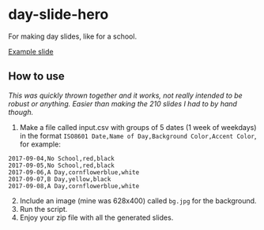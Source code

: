 # day-slide-hero
For making day slides, like for a school.

[Example slide](https://imgur.com/xrXJIX1)

## How to use

*This was quickly thrown together and it works, not really intended to be robust or anything. Easier than making the 210 slides I had to by hand though.*

1. Make a file called input.csv with groups of 5 dates (1 week of weekdays) in the format `ISO8601 Date,Name of Day,Background Color,Accent Color`, for example:
```
2017-09-04,No School,red,black
2017-09-05,No School,red,black
2017-09-06,A Day,cornflowerblue,white
2017-09-07,B Day,yellow,black
2017-09-08,A Day,cornflowerblue,white
```

2. Include an image (mine was 628x400) called `bg.jpg` for the background.
3. Run the script.
4. Enjoy your zip file with all the generated slides.
